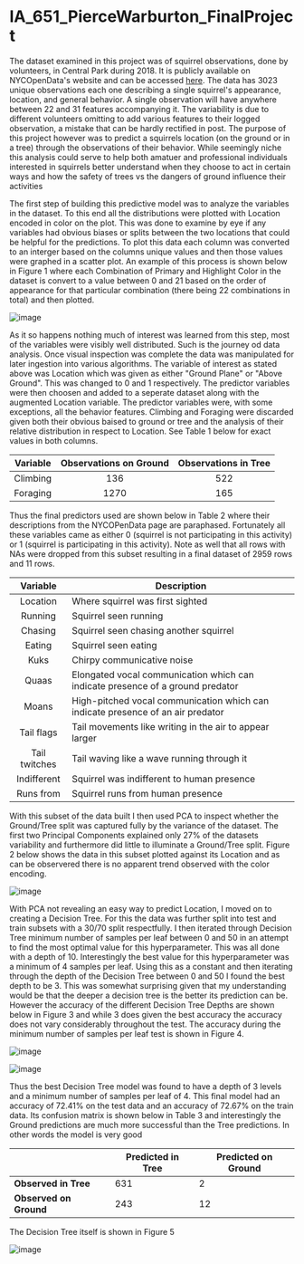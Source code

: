 # IA_651_PierceWarburton_FinalProject

The dataset examined in this project was of squirrel observations, done by volunteers, in Central Park during 2018. It is publicly available on NYCOpenData's website and can be accessed [here](https://data.cityofnewyork.us/Environment/2018-Central-Park-Squirrel-Census-Squirrel-Data/vfnx-vebw/about_data).
The data has 3023 unique observations each one describing a single squirrel's appearance, location, and general behavior. A single observation will have anywhere between 22 and 31 features accompanying it. The variability is due to different volunteers omitting to add various features to their logged observation, a mistake that can be hardly rectified in post. The purpose of this project however was to predict a squirrels location (on the ground or in a tree) through the observations of their behavior. While seemingly niche this analysis could serve to help both amatuer and professional individuals interested in squirrels better understand when they choose to act in certain ways and how the safety of trees vs the dangers of ground influence their activities 

The first step of building this predictive model was to analyze the variables in the dataset. To this end all the distributions were plotted with Location encoded in color on the plot. This was done to examine by eye if any variables had obvious biases or splits between the two locations that could be helpful for the predictions. To plot this data each column was converted to an interger based on the columns unique values and then those values were graphed in a scatter plot. An example of this process is shown below in Figure 1 where each Combination of Primary and Highlight Color in the dataset is convert to a value between 0 and 21 based on the order of appearance for that particular combination (there being 22 combinations in total) and then plotted.

![image](https://github.com/PierceWarburtonDS/IA_651_PierceWarburton_FinalProject/assets/148472871/361ffdc9-9f74-422f-87b8-04ca8afc29fc)


As it so happens nothing much of interest was learned from this step, most of the variables were visibly well distributed. Such is the journey od data analysis. Once visual inspection was complete the data was manipulated for later ingestion into various algorithms. The variable of interest as stated above was Location which was given as either "Ground Plane" or "Above Ground". This was changed to 0 and 1 respectively. The predictor variables were then choosen and added to a seperate dataset along with the augmented Location variable. The predictor variables were, with some exceptions, all the behavior features. Climbing and Foraging were discarded given both their obvious baised to ground or tree and the analysis of their relative distribution in respect to Location. See Table 1 below for exact values in both columns. 



Variable | Observations on Ground | Observations in Tree
--- | :---: | :---:
Climbing | 136 | 522
Foraging | 1270 | 165



Thus the final predictors used are shown below in Table 2 where their descriptions from the NYCOPenData page are paraphased. Fortunately all these variables came as either 0 (squirrel is not participating in this activity) or 1 (squirrel is participating in this activity). Note as well that all rows with NAs were dropped from this subset resulting in a final dataset of 2959 rows and 11 rows. 



Variable | Description
:---: | ---
Location | Where squirrel was first sighted
Running | Squirrel seen running
Chasing | Squirrel seen chasing another squirrel
Eating | Squirrel seen eating 
Kuks | Chirpy communicative noise
Quaas | Elongated vocal communication which can indicate presence of a ground predator
Moans | High-pitched vocal communication which can indicate presence of an air predator
Tail flags | Tail movements like writing in the air to appear larger
Tail twitches | Tail waving like a wave running through it
Indifferent | Squirrel was indifferent to human presence
Runs from | Squirrel runs from human presence


With this subset of the data built I then used PCA to inspect whether the Ground/Tree split was captured fully by the variance of the dataset. The first two Principal Components explained only 27% of the datasets variability and furthermore did little to illuminate a Ground/Tree split. Figure 2 below shows the data in this subset plotted against its Location and as can be observered there is no apparent trend observed with the color encoding. 


![image](https://github.com/PierceWarburtonDS/IA_651_PierceWarburton_FinalProject/assets/148472871/de6d3765-273e-4668-a158-b3a3187a4873)


With PCA not revealing an easy way to predict Location, I moved on to creating a Decision Tree. For this the data was further split into test and train subsets with a 30/70 split respectfully. I then iterated through Decision Tree minimum number of samples per leaf between 0 and 50 in an attempt to find the most optimal value for this hyperparameter. This was all done with a depth of 10. Interestingly the best value for this hyperparameter was a minimum of 4 samples per leaf. Using this as a constant and then iterating through the depth of the Decision Tree between 0 and 50 I found the best depth to be 3. This was somewhat surprising given that my understanding would be that the deeper a decision tree is the better its prediction can be. However the accuracy of the different Decision Tree Depths are shown below in Figure 3 and while 3 does given the best accuracy the accuracy does not vary considerably throughout the test. The accuracy during the minimum number of samples per leaf test is shown in Figure 4. 

![image](https://github.com/PierceWarburtonDS/IA_651_PierceWarburton_FinalProject/assets/148472871/a12839e5-b5df-4a88-8253-f30d20d187fb)


![image](https://github.com/PierceWarburtonDS/IA_651_PierceWarburton_FinalProject/assets/148472871/03425cec-4924-4232-9746-30689269dc13)

Thus the best Decision Tree model was found to have a depth of 3 levels and a minimum number of samples per leaf of 4. This final model had an accuracy of 72.41% on the test data and an accuracy of 72.67% on the train data. Its confusion matrix is shown below in Table 3 and interestingly the Ground predictions are much more successful than the Tree predictions. In other words the model is very good 

| | Predicted in Tree | Predicted on Ground|
--- | --- | --- |
**Observed in Tree** | 631 | 2 |
**Observed on Ground**| 243 | 12|


The Decision Tree itself is shown in Figure 5

![image](https://github.com/PierceWarburtonDS/IA_651_PierceWarburton_FinalProject/assets/148472871/5375f5fb-bd94-45ef-9167-0462ac6c9676)

